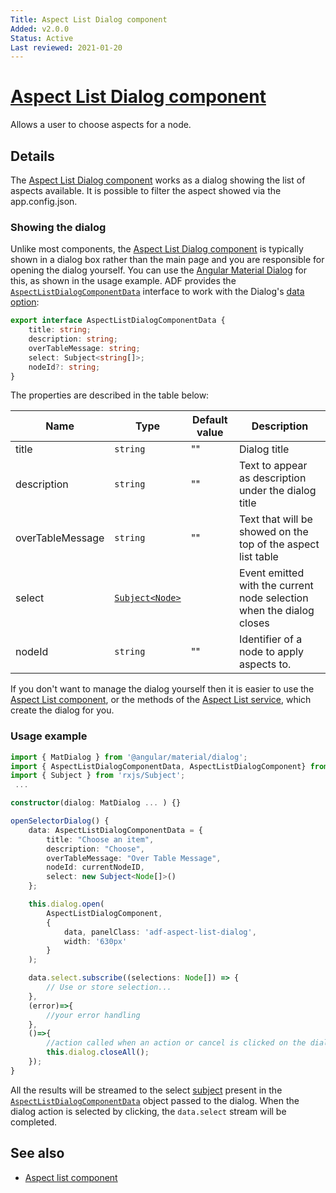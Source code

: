 ```yaml
---
Title: Aspect List Dialog component
Added: v2.0.0
Status: Active
Last reviewed: 2021-01-20
---
```


# [Aspect List Dialog component](../../../lib/content-services/src/lib/aspect-list/aspect-list-dialog.component.ts "Defined in aspect-list-dialog.component.ts")

Allows a user to choose aspects for a node.

## Details

The [Aspect List Dialog component](aspect-list-dialog.component.md) works as a dialog showing the list of aspects available.
It is possible to filter the aspect showed via the app.config.json.
### Showing the dialog

Unlike most components, the [Aspect List Dialog component](aspect-list-dialog.component.md) is typically shown in a dialog box
rather than the main page and you are responsible for opening the dialog yourself. You can use the
[Angular Material Dialog](https://material.angular.io/components/dialog/overview) for this,
as shown in the usage example. ADF provides the [`AspectListDialogComponentData`](../../../lib/content-services/src/lib/aspect-list/aspect-list-dialog-data.interface.ts) interface
to work with the Dialog's
[data option](https://material.angular.io/components/dialog/overview#sharing-data-with-the-dialog-component-):

```ts
export interface AspectListDialogComponentData {
    title: string;
    description: string;
    overTableMessage: string;
    select: Subject<string[]>;
    nodeId?: string;
}
```

The properties are described in the table below:

| Name | Type | Default value | Description |
| ---- | ---- | ------------- | ----------- |
| title | `string` | "" | Dialog title |
| description | `string` | "" | Text to appear as description under the dialog title |
| overTableMessage | `string` | "" | Text that will be showed on the top of the aspect list table |
| select | [`Subject<Node>`](https://github.com/Alfresco/alfresco-js-api/blob/develop/src/api/content-rest-api/docs/Node.md) |  | Event emitted with the current node selection when the dialog closes |
| nodeId | `string` | "" | Identifier of a node to apply aspects to. |

If you don't want to manage the dialog yourself then it is easier to use the
[Aspect List component](aspect-list.component.md), or the
methods of the [Aspect List service](../services/aspect-list.service.md), which create
the dialog for you.

### Usage example

```ts
import { MatDialog } from '@angular/material/dialog';
import { AspectListDialogComponentData, AspectListDialogComponent} from '@adf/content-services'
import { Subject } from 'rxjs/Subject';
 ...

constructor(dialog: MatDialog ... ) {}

openSelectorDialog() {
    data: AspectListDialogComponentData = {
        title: "Choose an item",
        description: "Choose",
        overTableMessage: "Over Table Message",
        nodeId: currentNodeID,
        select: new Subject<Node[]>()
    };

    this.dialog.open(
        AspectListDialogComponent,
        {
            data, panelClass: 'adf-aspect-list-dialog',
            width: '630px'
        }
    );

    data.select.subscribe((selections: Node[]) => {
        // Use or store selection...
    }, 
    (error)=>{
        //your error handling
    }, 
    ()=>{
        //action called when an action or cancel is clicked on the dialog
        this.dialog.closeAll();
    });
}
```

All the results will be streamed to the select [subject](http://reactivex.io/rxjs/manual/overview.html#subject) present in the [`AspectListDialogComponentData`](../../../lib/content-services/src/lib/aspect-list/aspect-list-dialog-data.interface.ts) object passed to the dialog.
When the dialog action is selected by clicking, the `data.select` stream will be completed.
## See also

-   [Aspect list component](aspect-list.component.md)
